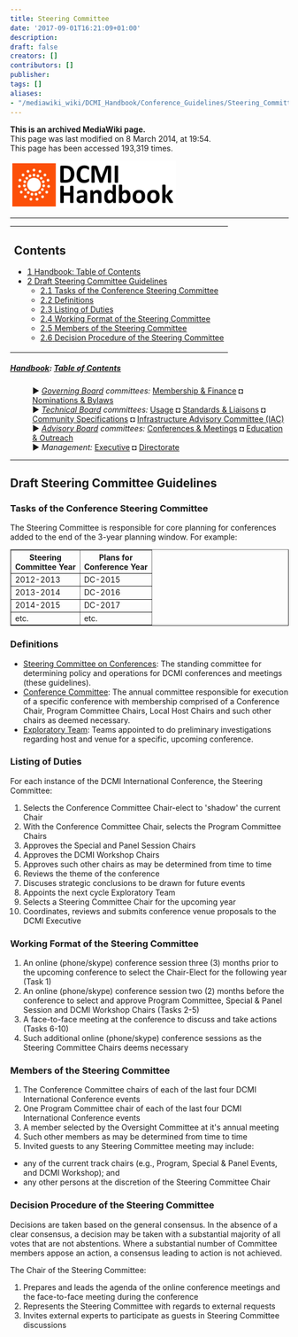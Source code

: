 ```yaml
---
title: Steering Committee
date: '2017-09-01T16:21:09+01:00'
description: 
draft: false
creators: []
contributors: []
publisher: 
tags: []
aliases:
- "/mediawiki_wiki/DCMI_Handbook/Conference_Guidelines/Steering_Committee.html"
---
```


 **This is an archived MediaWiki page.**  
This page was last modified on 8 March 2014, at 19:54.  
This page has been accessed 193,319 times.

[<img alt="DCMI Handbook" src="/mediawiki_wiki/images/Handbook.png" width="300" height="86">](/mediawiki_wiki/images/Handbook.png)

* * *
<table id="toc" class="toc">
  <tr>
    <td>
      <div id="toctitle">
        <h2>Contents</h2>
      </div>
      <ul>
        <li class="toclevel-1"><a href="#Handbook:_Table_of_Contents"><span class="tocnumber">1</span> <span class="toctext">Handbook: Table of Contents</span></a></li>
        <li class="toclevel-1 tocsection-1">
          <a href="#Draft_Steering_Committee_Guidelines"><span class="tocnumber">2</span> <span class="toctext">Draft Steering Committee Guidelines</span></a>
          <ul>
            <li class="toclevel-2 tocsection-2"><a href="#Tasks_of_the_Conference_Steering_Committee"><span class="tocnumber">2.1</span> <span class="toctext">Tasks of the Conference Steering Committee</span></a></li>
            <li class="toclevel-2 tocsection-3"><a href="#Definitions"><span class="tocnumber">2.2</span> <span class="toctext">Definitions</span></a></li>
            <li class="toclevel-2 tocsection-4"><a href="#Listing_of_Duties"><span class="tocnumber">2.3</span> <span class="toctext">Listing of Duties</span></a></li>
            <li class="toclevel-2 tocsection-5"><a href="#Working_Format_of_the_Steering_Committee"><span class="tocnumber">2.4</span> <span class="toctext">Working Format of the Steering Committee</span></a></li>
            <li class="toclevel-2 tocsection-6"><a href="#Members_of_the_Steering_Committee"><span class="tocnumber">2.5</span> <span class="toctext">Members of the Steering Committee</span></a></li>
            <li class="toclevel-2 tocsection-7"><a href="#Decision_Procedure_of_the_Steering_Committee"><span class="tocnumber">2.6</span> <span class="toctext">Decision Procedure of the Steering Committee</span></a></li>
          </ul>
        </li>
      </ul>
    </td>
  </tr>
</table>

##### [Handbook](/mediawiki_wiki/DCMI_Handbook "DCMI Handbook"): [Table of Contents](/mediawiki_wiki/DCMI_Handbook/) 
<dl>
<dd> ► <i><a href="/mediawiki_wiki/DCMI_Governing_Board.md" title="DCMI Governing Board">Governing Board</a> committees:</i> <a href="/mediawiki_wiki/DCMI_Governing_Board/finance.md" title="DCMI Governing Board/finance">Membership &amp; Finance</a> ◘ <a href="/mediawiki_wiki/DCMI_Governing_Board/nominations.md" title="DCMI Governing Board/nominations">Nominations &amp; Bylaws</a> 
</dd>
<dd> ► <i><a href="/mediawiki_wiki/DCMI_Technical_Board.md" title="DCMI Technical Board">Technical Board</a> committees:</i> <a href="/mediawiki_wiki/DCMI_Technical_Board/usage.md" title="DCMI Technical Board/usage">Usage</a> ◘ <a href="/mediawiki_wiki/DCMI_Technical_Board/standards.md" title="DCMI Technical Board/standards">Standards &amp; Liaisons</a> ◘ <a href="/mediawiki_wiki/DCMI_Technical_Board/specifications.md" title="DCMI Technical Board/specifications">Community Specifications</a> ◘ <a href="/mediawiki_wiki/DCMI_Technical_Board/infrastructure.md" title="DCMI Technical Board/infrastructure">Infrastructure Advisory Committee (IAC)</a>
</dd>
<dd> ► <i><a href="/mediawiki_wiki/DCMI_Advisory_Board.md" title="DCMI Advisory Board">Advisory Board</a> committees:</i> <a href="/mediawiki_wiki/DCMI_Advisory_Board/meetings.md" title="DCMI Advisory Board/meetings">Conferences &amp; Meetings</a> ◘ <a href="/mediawiki_wiki/DCMI_Advisory_Board/documentation.md" title="DCMI Advisory Board/documentation">Education &amp; Outreach</a>
</dd>
<dd> ► <i>Management:</i> <a href="/mediawiki_wiki/Exec_Committee.md" title="Exec Committee">Executive</a> ◘ <a href="/mediawiki_wiki/Exec_Committee/directorate.md" title="Exec Committee/directorate">Directorate</a>
</dd>
</dl>

* * *

## Draft Steering Committee Guidelines 

### Tasks of the Conference Steering Committee 

The Steering Committee is responsible for core planning for conferences added to the end of the 3-year planning window. For example:

<table border="1">
  <tr>
    <th>Steering<br>
      Committee Year</th>
    <th>Plans for<br>
      Conference Year</th>
  </tr>
  <tr>
    <td>2012-2013</td>
    <td>DC-2015</td>
  </tr>
  <tr>
    <td>2013-2014</td>
    <td>DC-2016</td>
  </tr>
  <tr>
    <td>2014-2015</td>
    <td>DC-2017</td>
  </tr>
  <tr>
    <td>etc.</td>
    <td>etc.</td>
  </tr>
</table>

### Definitions 

- <u>Steering Committee on Conferences</u>: The standing committee for determining policy and operations for DCMI conferences and meetings (these guidelines).
- <u>Conference Committee</u>: The annual committee responsible for execution of a specific conference with membership comprised of a Conference Chair, Program Committee Chairs, Local Host Chairs and such other chairs as deemed necessary.
- <u>Exploratory Team</u>: Teams appointed to do preliminary investigations regarding host and venue for a specific, upcoming conference.

### Listing of Duties 

For each instance of the DCMI International Conference, the Steering Committee:

1. Selects the Conference Committee Chair-elect to 'shadow' the current Chair
2. With the Conference Committee Chair, selects the Program Committee Chairs
3. Approves the Special and Panel Session Chairs
4. Approves the DCMI Workshop Chairs
5. Approves such other chairs as may be determined from time to time
6. Reviews the theme of the conference
7. Discuses strategic conclusions to be drawn for future events
8. Appoints the next cycle Exploratory Team
9. Selects a Steering Committee Chair for the upcoming year
10. Coordinates, reviews and submits conference venue proposals to the DCMI Executive

### Working Format of the Steering Committee 

1. An online (phone/skype) conference session three (3) months prior to the upcoming conference to select the Chair-Elect for the following year (Task 1)
2. An online (phone/skype) conference session two (2) months before the conference to select and approve Program Committee, Special & Panel Session and DCMI Workshop Chairs (Tasks 2-5)
3. A face-to-face meeting at the conference to discuss and take actions (Tasks 6-10)
4. Such additional online (phone/skype) conference sessions as the Steering Committee Chairs deems necessary

### Members of the Steering Committee 

1. The Conference Committee chairs of each of the last four DCMI International Conference events
2. One Program Committee chair of each of the last four DCMI International Conference events
3. A member selected by the Oversight Committee at it's annual meeting
4. Such other members as may be determined from time to time
5. Invited guests to any Steering Committee meeting may include:
  - any of the current track chairs (e.g., Program, Special & Panel Events, and DCMI Workshop); and
  - any other persons at the discretion of the Steering Committee Chair

### Decision Procedure of the Steering Committee 

Decisions are taken based on the general consensus. In the absence of a clear consensus, a decision may be taken with a substantial majority of all votes that are not abstentions. Where a substantial number of Committee members appose an action, a consensus leading to action is not achieved.

The Chair of the Steering Committee:

1. Prepares and leads the agenda of the online conference meetings and the face-to-face meeting during the conference
2. Represents the Steering Committee with regards to external requests
3. Invites external experts to participate as guests in Steering Committee discussions


